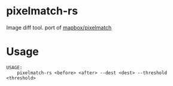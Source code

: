 # pixelmatch-rs

Image diff tool. port of [mapbox/pixelmatch](https://github.com/mapbox/pixelmatch)

# Usage

```
USAGE:
    pixelmatch-rs <before> <after> --dest <dest> --threshold <threshold>
```